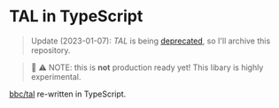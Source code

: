 # TAL in TypeScript

> Update (2023-01-07): *TAL* is being [deprecated](https://github.com/bbc/tal#deprecation-announcement-12122022), so I'll archive this repository.

> 🚨 ⚠️ NOTE: this is **not** production ready yet! This libary is highly experimental.

[bbc/tal](https://github.com/bbc/tal) re-written in TypeScript.
